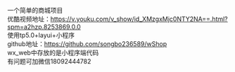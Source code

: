 一个简单的商城项目
<br/>
优酷视频地址：https://v.youku.com/v_show/id_XMzgxMjc0NTY2NA==.html?spm=a2hzp.8253869.0.0
<br/>
使用tp5.0+layui+小程序
<br/>
github地址：https://github.com/songbo236589/wShop
<br/>
wx_web中存放的是小程序端代码
<br/>
有问题可加微信18092444782